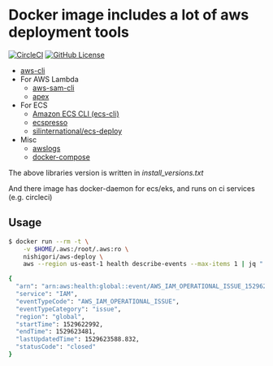 # Docker image includes a lot of aws deployment tools

[![CircleCI][circleci-badge]][circleci-link] [![GitHub License][license-badge]][license-link]

[circleci-badge]: https://circleci.com/gh/nishigori/aws-deploy.svg?style=svg
[circleci-link]:  https://circleci.com/gh/nishigori/aws-deploy
[license-badge]:  https://img.shields.io/badge/license-MIT-blue.svg
[license-link]:   https://raw.githubusercontent.com/nishigori/aws-deploy/master/LICENSE

* [aws-cli](https://pypi.org/project/awscli/)
* For AWS Lambda
  * [aws-sam-cli](https://pypi.org/project/aws-sam-cli/)
  * [apex](https://github.com/apex/apex)
* For ECS
  * [Amazon ECS CLI (ecs-cli)](https://github.com/aws/amazon-ecs-cli)
  * [ecspresso](https://github.com/kayac/ecspresso)
  * [silinternational/ecs-deploy](https://github.com/silinternational/ecs-deploy)
* Misc
  * [awslogs](https://pypi.org/project/awslogs/)
  * [docker-compose](https://pypi.org/project/docker-compose/)

The above libraries version is written in *install_versions.txt*

And there image has docker-daemon for ecs/eks, and runs on ci services (e.g. circleci)

## Usage

```sh
$ docker run --rm -t \
    -v $HOME/.aws:/root/.aws:ro \
    nishigori/aws-deploy \
    aws --region us-east-1 health describe-events --max-items 1 | jq ".events[]"

{
  "arn": "arn:aws:health:global::event/AWS_IAM_OPERATIONAL_ISSUE_1529622992",
  "service": "IAM",
  "eventTypeCode": "AWS_IAM_OPERATIONAL_ISSUE",
  "eventTypeCategory": "issue",
  "region": "global",
  "startTime": 1529622992,
  "endTime": 1529623481,
  "lastUpdatedTime": 1529623588.832,
  "statusCode": "closed"
}
```
